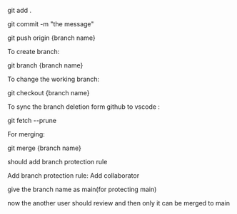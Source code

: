 git add .


git commit -m "the message"


git push origin {branch name}





To create branch:

git branch {branch name}




To change the working branch:

git checkout {branch name}



To sync the branch deletion form github to vscode :

git fetch --prune



For merging:

git merge {branch name}

should add branch protection rule



Add branch protection rule:
Add collaborator

give the branch name as main(for protecting main)

now the another user should review and then only it can be merged to main